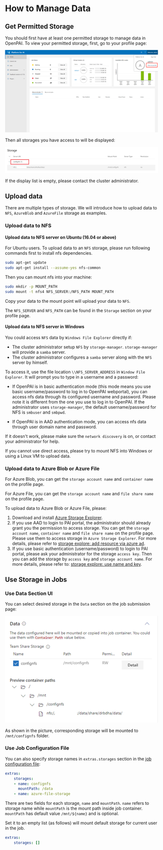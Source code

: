 # How to Manage Data

## Get Permitted Storage

You should first have at least one permitted storage to manage data in OpenPAI. To view your permitted storage, first, go to your profile page:

![view profile](./imgs/view-profile.png "view profile")

Then all storages you have access to will be displayed:

![storage config](./imgs/storage-config.png "storage config")

If the display list is empty, please contact the cluster administrator.

## Upload data

There are multiple types of storage. We will introduce how to upload data to `NFS`, `AzureBlob` and `AzureFile` storage as examples.

### Upload data to NFS

#### Upload data to NFS server on Ubuntu (16.04 or above)

For Ubuntu users. To upload data to an `NFS` storage, please run following commands first to install nfs dependencies.

```bash
sudo apt-get update
sudo apt-get install --assume-yes nfs-common
```

Then you can mount nfs into your machine:
```bash
sudo mkdir -p MOUNT_PATH
sudo mount -t nfs4 NFS_SERVER:/NFS_PATH MOUNT_PATH
```

Copy your data to the mount point will upload your data to `NFS`.

The `NFS_SERVER` and `NFS_PATH` can be found in the `Storage` section on your profile page.

#### Upload data to NFS server in Windows

You could access `NFS` data by `Windows File Explorer` directly if:

  - The cluster administrator setup `NFS` by `storage-manager`. `storage-manager` will provide a `samba` server. 
  - The cluster administrator configures a `samba` server along with the `NFS` server by himself.

To access it, use the file location `\\NFS_SERVER_ADDRESS` in `Window File Explorer`. It will prompt you to type in a username and a password:

  - If OpenPAI is in basic authentication mode (this mode means you use basic username/password to log in to OpenPAI webportal), you can access nfs data through its configured username and password. Please note it is different from the one you use to log in to OpenPAI. If the administrator uses `storage-manager`, the default username/password for NFS is `smbuser` and `smbpwd`.

  - If OpenPAI is in AAD authentication mode, you can access nfs data through user domain name and password.

If it doesn't work, please make sure the `network discovery` is on, or contact your administrator for help.

If you cannot use direct access, please try to mount NFS into Windows or using a Linux VM to upload data.

### Upload data to Azure Blob or Azure File

For Azure Blob, you can get the `storage account name` and `container name` on the profile page.

For Azure File, you can get the `storage account name` and `file share name` on the profile page.

To upload data to Azure Blob or Azure File, please:

1. Download and install [Azure Storage Explorer](https://azure.microsoft.com/en-us/features/storage-explorer/).
2. If you use AAD to login to PAI portal, the administrator should already grant you the permission to access storage. You can get the `storage account name`, `container name` and `file share name` on the profile page. Please use them to access storage in `Azure Storage Explorer`. For more details, please refer to [storage explore: add resource via azure ad](https://docs.microsoft.com/en-us/azure/vs-azure-tools-storage-manage-with-storage-explorer?tabs=windows#add-a-resource-via-azure-ad).
3. If you use basic authentication (username/password) to login to PAI portal, please ask your administrator for the storage `access key`. Then you can add the storage by `access key` and `storage account name`. For more details, please refer to: [storage explore: use name and key](https://docs.microsoft.com/en-us/azure/vs-azure-tools-storage-manage-with-storage-explorer?tabs=windows#use-a-name-and-key).

## Use Storage in Jobs

### Use Data Section UI

You can select desired storage in the `Data` section on the job submission page:

![storage submit](./imgs/storage-submit-data.png "storage submit")

As shown in the picture, corresponding storage will be mounted to `/mnt/confignfs` folder.

### Use Job Configuration File

You can also specify storage names in `extras.storages` section in the [job configuration file](./how-to-use-advanced-job-settings.md#job-protocol-export-and-import-jobs):

```yaml
extras:
    storages:
    - name: confignfs
      mountPath: /data
    - name: azure-file-storage
```

There are two fields for each storage, `name` and `mountPath`. `name` refers to storage name while `mountPath` is the mount path inside job container. `mountPath` has default value `/mnt/${name}` and is optional.

Set it to an empty list (as follows) will mount default storage for current user in the job.

```yaml
extras:
    storages: []
```

